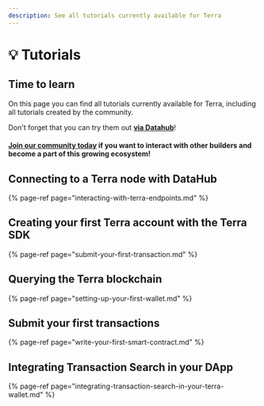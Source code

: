 ```yaml
---
description: See all tutorials currently available for Terra
---
```


# 💡 Tutorials

## Time to learn

On this page you can find all tutorials currently available for Terra, including all tutorials created by the community. 

Don't forget that you can try them out [**via Datahub**](https://datahub.figment.io/sign_up?service=terra)! 

#### [Join our community today](https://discord.gg/fszyM7K) if you want to interact with other builders and become a part of this growing ecosystem! 

## Connecting to a Terra node with DataHub

{% page-ref page="interacting-with-terra-endpoints.md" %}

## Creating your first Terra account with the Terra SDK

{% page-ref page="submit-your-first-transaction.md" %}

## Querying the Terra blockchain 

{% page-ref page="setting-up-your-first-wallet.md" %}

## Submit your first transactions

{% page-ref page="write-your-first-smart-contract.md" %}

## Integrating Transaction Search in your DApp 

{% page-ref page="integrating-transaction-search-in-your-terra-wallet.md" %}

